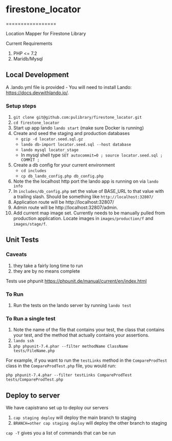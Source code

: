 # firestone_locator
=================

Location Mapper for Firestone Library

Current Requirements
1. PHP <= 7.2
2. Maridb/Mysql

## Local Development

A .lando.yml file is provided - You will need to install Lando: https://docs.devwithlando.io/.

### Setup steps
1. ```git clone git@github.com:pulibrary/firestone_locator.git```
2. ```cd firestone_locator```
3. Start up app lando ```lando start``` (make sure Docker is running)
4. Create and seed the staging and production databases
   - ```gzip -d locator.seed.sql.gz```
   - ```lando db-import locator.seed.sql --host database```
   - ```lando mysql locator_stage```
   - In mysql shell type ```SET autocommit=0 ; source locator.seed.sql ; COMMIT ;```
5. Create a db config for your current environment
   - ```cd includes```
   - ```cp db_lando_config.php db_config.php```
6. Note the the localhost http port the lando app is running on via
```lando info```
7. In `includes/db_config.php` set the value of BASE_URL to that value with a trailing slash. Should be something like
```http://localhost:32807/```
8. Application route will be http://localhost:32807/
9. Admin route will be http://localhost:32807/admin.
10. Add current map image set. Currently needs to be manually pulled from production application. Locate images in ```images/production/f``` and ```images/stage/f```.

## Unit Tests

### Caveats
1. they take a fairly long time to run
1. they are by no means complete

Tests use phpunit https://phpunit.de/manual/current/en/index.html

### To Run

1. Run the tests on the lando server by running `lando test`

### To Run a single test

1. Note the name of the file that contains your test, the class that contains your test, and the method that actually contains your assertions.
1. `lando ssh`
1. `php phpunit-7.4.phar --filter methodName ClassName tests/FileName.php`

For example, if you want to run the `testLinks` method in the `CompareProdTest` class in the `CompareProdTest.php` file, you would run:

```
php phpunit-7.4.phar --filter testLinks CompareProdTest tests/CompareProdTest.php
```

## Deploy to server

We have capistrano set up to deploy our servers
 1. `cap staging deploy` will deploy the main branch to staging
 1. `BRANCH=other cap staging deploy` will deploy the other branch to staging

   `cap -T` gives you a list of commands that can be run
